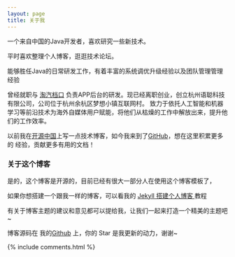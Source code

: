 ```yaml
---
layout: page
title: 关于我
---
```


一个来自中国的Java开发者，喜欢研究一些新技术。
<p>
平时喜欢整理个人博客，逛逛技术论坛。
<p>
能够胜任Java的日常研发工作，有着丰富的系统调优升级经验以及团队管理管理经验
<p>
曾经就职与
<a target="_blank" href="http://www.tqmall.com/"> 淘汽档口</a>
负责APP后台的研发。现已经离职创业，创立杭州语聪科技有限公司，公司位于杭州余杭区梦想小镇互联网村。
致力于依托人工智能和机器学习等前沿技术为海外自媒体用户赋能，将他们从枯燥的工作中解放出来，提升他们的工作效率。
<p>
以前我在<a href="https://my.oschina.net/tonystark/blog">开源中国</a>上写一点技术博客，如今我来到了<a href="https://github.com/wendongbao">GitHub</a>，想在这里积累更多的
经验，贡献更多有用的文档！
<p>

<h3> 关于这个博客 </h3>  

<p>

是的，这个博客是开源的，目前已经有很大一部分人在使用这个博客模板了，

<p>

如果你想搭建一个跟我一样的博客，可以看我的
<a href="/2017/10/jekyll_tutorials1/"> Jekyll 搭建个人博客 </a>
教程

<p>

有关于博客主题的建议和意见都可以提给我，让我们一起来打造一个精美的主题吧~

<p>

博客源码在 我的<a target="_blank" href='https://github.com/wendongbao/wendongbao.github.io'>Github</a> 上，你的 Star 是我更新的动力，谢谢~

<p>

<p>

<p>


{% include comments.html %}
